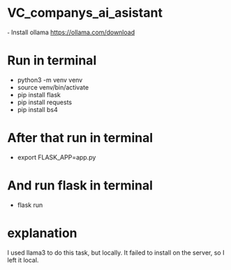 # VC_companys_ai_asistant
  ֊ Install ollama https://ollama.com/download

# Run in terminal

  - python3 -m venv venv
  - source venv/bin/activate
  - pip install flask
  - pip install requests 
  - pip install bs4

# After that run in terminal
  - export FLASK_APP=app.py

 
# And run flask in terminal
  - flask run

# explanation
I used llama3 to do this task, but locally. It failed to install on the server, so I left it local.

